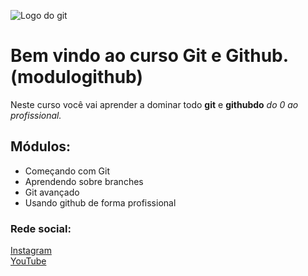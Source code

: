 ![Logo do git](https://bit.ly/3acabPO)

# Bem vindo ao curso Git e Github.(modulogithub)
Neste curso você vai aprender a dominar todo **git** e **githubdo** _do 0 ao profissional._

## Módulos:
* Começando com Git
* Aprendendo sobre branches
* Git avançado
* Usando github de forma profissional

### Rede social:
[Instagram](https://instagram.com/sujeitoprogramador) <br>
[YouTube](https://youtube.com/c/sujeitoprogramador)